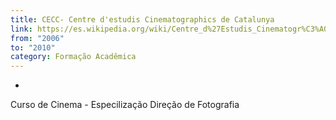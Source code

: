 ```yaml
---
title: CECC- Centre d'estudis Cinematographics de Catalunya
link: https://es.wikipedia.org/wiki/Centre_d%27Estudis_Cinematogr%C3%A0fics_de_Catalunya
from: "2006"
to: "2010"
category: Formação Acadêmica
---
```

- 
Curso de Cinema - Especilização Direção de Fotografia
